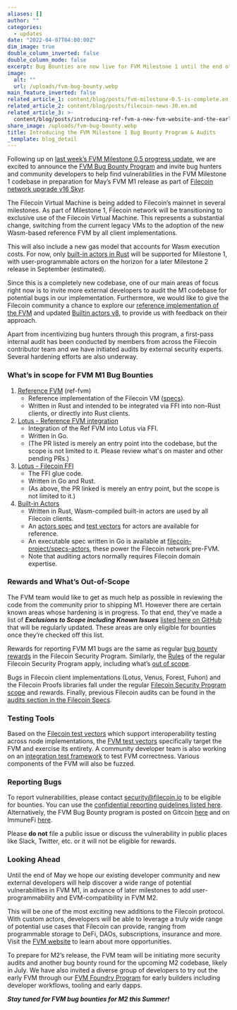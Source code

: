 ```yaml
---
aliases: []
author: ""
categories:
  - updates
date: "2022-04-07T04:00:00Z"
dim_image: true
double_column_inverted: false
double_column_mode: false
excerpt: Bug Bounties are now live for FVM Milestone 1 until the end of May.
image:
  alt: ""
  url: /uploads/fvm-bug-bounty.webp
main_feature_inverted: false
related_article_1: content/blog/posts/fvm-milestone-0.5-is-complete.en.md
related_article_2: content/blog/posts/filecoin-news-30.en.md
related_article_3: >-
  content/blog/posts/introducing-ref-fvm-a-new-fvm-website-and-the-early-builders-program.en.md
share_image: /uploads/fvm-bug-bounty.webp
title: Introducing the FVM Milestone 1 Bug Bounty Program & Audits
_template: blog_detail
---
```


Following up on [last week’s FVM Milestone 0.5 progress update](https://filecoin.io/blog/posts/fvm-milestone-0.5-is-complete/), we are excited to announce the [FVM Bug Bounty Program](https://fvm.filecoin.io/#fvm-bug-bounty-program-7) and invite bug hunters and community developers to help find vulnerabilities in the FVM Milestone 1 codebase in preparation for May’s FVM M1 release as part of [Filecoin network upgrade v16 Skyr](https://github.com/filecoin-project/community/discussions/74?sort=new#discussioncomment-2392151).

The Filecoin Virtual Machine is being added to Filecoin’s mainnet in several milestones. As part of Milestone 1, Filecoin network will be transitioning to exclusive use of the Filecoin Virtual Machine. This represents a substantial change, switching from the current legacy VMs to the adoption of the new Wasm-based reference FVM by all client implementations.

This will also include a new gas model that accounts for Wasm execution costs. For now, only [built-in actors in Rust](https://github.com/filecoin-project/builtin-actors) will be supported for Milestone 1, with user-programmable actors on the horizon for a later Milestone 2 release in September (estimated).

Since this is a completely new codebase, one of our main areas of focus right now is to invite more external developers to audit the M1 codebase for potential bugs in our implementation. Furthermore, we would like to give the Filecoin community a chance to explore our [reference implementation of the FVM](https://github.com/filecoin-project/ref-fvm) and updated [Builtin actors v8](https://github.com/filecoin-project/builtin-actors), to provide us with feedback on their approach.

Apart from incentivizing bug hunters through this program, a first-pass internal audit has been conducted by members from across the Filecoin contributor team and we have initiated audits by external security experts. Several hardening efforts are also underway.

### **What’s in scope for FVM M1 Bug Bounties**

1. [Reference FVM](https://github.com/filecoin-project/ref-fvm) (ref-fvm)
   - Reference implementation of the Filecoin VM ([specs](https://github.com/filecoin-project/fvm-project)).
   - Written in Rust and intended to be integrated via FFI into non-Rust clients, or directly into Rust clients.
2. [Lotus - Reference FVM integration](https://github.com/filecoin-project/lotus/pull/8293)
   - Integration of the Ref FVM into Lotus via FFI.
   - Written in Go.
   - (The PR listed is merely an entry point into the codebase, but the scope is not limited to it. Please review what's on master and other pending PRs.)
3. [Lotus - Filecoin FFI](https://github.com/filecoin-project/filecoin-ffi/pull/217)
   - The FFI glue code.
   - Written in Go and Rust.
   - (As above, the PR linked is merely an entry point, but the scope is not limited to it.)
4. [Built-in Actors](https://github.com/filecoin-project/canonical-actors)
   - Written in Rust, Wasm-compiled built-in actors are used by all Filecoin clients.
   - An [actors spec](https://spec.filecoin.io/systems/filecoin_vm/actor/) and [test vectors](https://github.com/filecoin-project/specs-actors/tree/master/test-vectors) for actors are available for reference.
   - An executable spec written in Go is available at [filecoin-project/specs-actors](https://github.com/filecoin-project/specs-actors), these power the Filecoin network pre-FVM.
   - Note that auditing actors normally requires Filecoin domain expertise.

### **Rewards and What’s Out-of-Scope**

The FVM team would like to get as much help as possible in reviewing the code from the community prior to shipping M1. However there are certain known areas whose hardening is in progress. To that end, they’ve made a list of **_Exclusions to Scope including Known Issues_** [listed here on GitHub](https://github.com/filecoin-project/ref-fvm/issues/428) that will be regularly updated. These areas are only eligible for bounties once they’re checked off this list.

Rewards for reporting FVM M1 bugs are the same as regular [bug bounty rewards](https://security.filecoin.io/bug-bounty/#rewards) in the Filecoin Security Program. Similarly, the [Rules](https://security.filecoin.io/bug-bounty/#rules) of the regular Filecoin Security Program apply, including what’s [out of scope](https://security.filecoin.io/bug-bounty/#out-of-scope).

Bugs in Filecoin client implementations (Lotus, Venus, Forest, Fuhon) and the Filecoin Proofs libraries fall under the regular [Filecoin Security Program scope](https://security.filecoin.io/bug-bounty/#scope) and rewards. Finally, previous Filecoin audits can be found in the [audits section in the Filecoin Specs](https://spec.filecoin.io/appendix/audit_reports/).

### **Testing Tools**

Based on the [Filecoin test vectors](https://github.com/filecoin-project/test-vectors/) which support interoperability testing across node implementations, the [FVM test vectors](https://github.com/filecoin-project/fvm-test-vectors) specifically target the FVM and exercise its entirety. A community developer team is also working on an [integration test framework](https://github.com/filecoin-project/devgrants/issues/492) to test FVM correctness. Various components of the FVM will also be fuzzed.

### **Reporting Bugs**

To report vulnerabilities, please contact security@filecoin.io to be eligible for bounties. You can use the [confidential reporting guidelines listed here](https://security.filecoin.io/#vulnerability-reporting). Alternatively, the FVM Bug Bounty program is posted on Gitcoin [here](https://gitcoin.co/issue/filecoin-project/community/504/100028707) and on ImmuneFi [here](https://immunefi.com/).

Please **do not** file a public issue or discuss the vulnerability in public places like Slack, Twitter, etc. or it will not be eligible for rewards.

### **Looking Ahead**

Until the end of May we hope our existing developer community and new external developers will help discover a wide range of potential vulnerabilities in FVM M1, in advance of later milestones to add user-programmability and EVM-compatibility in FVM M2.

This will be one of the most exciting new additions to the Filecoin protocol. With custom actors, developers will be able to leverage a truly wide range of potential use cases that Filecoin can provide, ranging from programmable storage to DeFi, DAOs, subscriptions, insurance and more. Visit the [FVM website](https://fvm.filecoin.io/) to learn about more opportunities.

To prepare for M2’s release, the FVM team will be initiating more security audits and another bug bounty round for the upcoming M2 codebase, likely in July. We have also invited a diverse group of developers to try out the early FVM through our [FVM Foundry Program](https://fvm.filecoin.io/foundry) for early builders including developer workflows, tooling and early dapps.

**_Stay tuned for FVM bug bounties for M2 this Summer!_**
